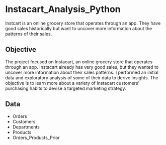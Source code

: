 # Instacart_Analysis_Python
Instcart is an online grocery store that operates through an app. They have good sales historically but want to uncover more information about the patterns of their sales.
## Objective
The project focused on Instacart, an online grocery store that operates through an app. Instacart already has very good sales, but they wanted to uncover more information about their sales patterns. I performed an initial data and exploratory analysis of some of their data to derive insights. The objective is to learn more about a variety of Instacart customers' purchasing habits to devise a targeted marketing strategy. 
## Data
- Orders
- Customers
- Departments
- Products
- Orders_Products_Prior
